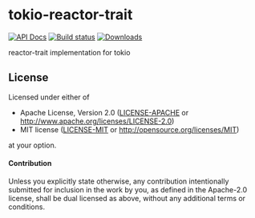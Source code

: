 # tokio-reactor-trait

[![API Docs](https://docs.rs/reactor-trait/badge.svg)](https://docs.rs/reactor-trait)
[![Build status](https://github.com/Keruspe/reactor-trait/workflows/Build%20and%20test/badge.svg)](https://github.com/Keruspe/reactor-trait/actions)
[![Downloads](https://img.shields.io/crates/d/reactor-trait.svg)](https://crates.io/crates/reactor-trait)

reactor-trait implementation for tokio

## License

Licensed under either of

 * Apache License, Version 2.0 ([LICENSE-APACHE](LICENSE-APACHE) or http://www.apache.org/licenses/LICENSE-2.0)
 * MIT license ([LICENSE-MIT](LICENSE-MIT) or http://opensource.org/licenses/MIT)

at your option.

#### Contribution

Unless you explicitly state otherwise, any contribution intentionally submitted
for inclusion in the work by you, as defined in the Apache-2.0 license, shall be
dual licensed as above, without any additional terms or conditions.
